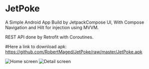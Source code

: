 # JetPoke

A Simple Android App Build by JetpackCompose UI,
With Compose Navigation and Hilt for injection using MVVM. 

REST API done by Retrofit with Coroutines.

#Here a link to download apk: https://github.com/RobertMaged/JetPoke/raw/master/JetPoke.apk


![Home screen](https://user-images.githubusercontent.com/40130377/121433092-d19fc000-c97b-11eb-83a2-e40ebade34bc.png)       ![Detail screen](https://user-images.githubusercontent.com/40130377/121433145-e419f980-c97b-11eb-8a41-a17707bee403.png)
